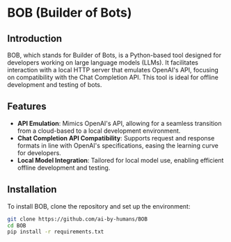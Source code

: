 # BOB (Builder of Bots)

## Introduction
BOB, which stands for Builder of Bots, is a Python-based tool designed for developers working on large language models (LLMs). It facilitates interaction with a local HTTP server that emulates OpenAI's API, focusing on compatibility with the Chat Completion API. This tool is ideal for offline development and testing of bots.

## Features
- **API Emulation**: Mimics OpenAI's API, allowing for a seamless transition from a cloud-based to a local development environment.
- **Chat Completion API Compatibility**: Supports request and response formats in line with OpenAI's specifications, easing the learning curve for developers.
- **Local Model Integration**: Tailored for local model use, enabling efficient offline development and testing.

## Installation
To install BOB, clone the repository and set up the environment:

```bash
git clone https://github.com/ai-by-humans/BOB
cd BOB
pip install -r requirements.txt
```